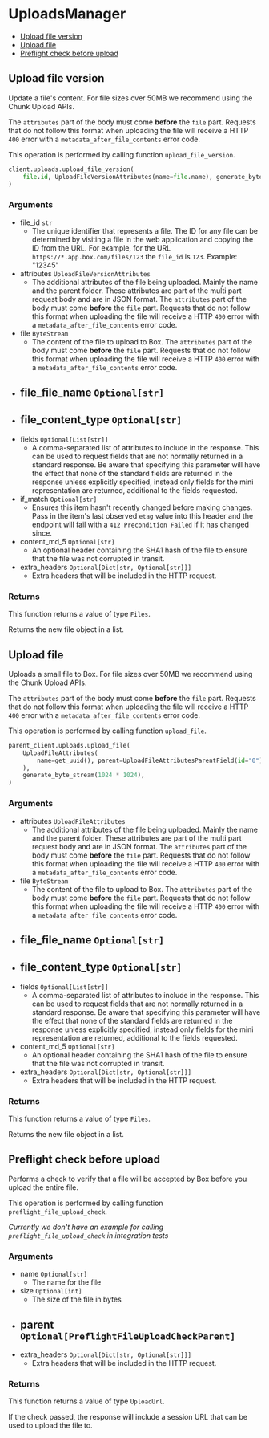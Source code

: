 # UploadsManager

- [Upload file version](#upload-file-version)
- [Upload file](#upload-file)
- [Preflight check before upload](#preflight-check-before-upload)

## Upload file version

Update a file's content. For file sizes over 50MB we recommend
using the Chunk Upload APIs.

The `attributes` part of the body must come **before** the
`file` part. Requests that do not follow this format when
uploading the file will receive a HTTP `400` error with a
`metadata_after_file_contents` error code.

This operation is performed by calling function `upload_file_version`.

```python
client.uploads.upload_file_version(
    file.id, UploadFileVersionAttributes(name=file.name), generate_byte_stream(20)
)
```

### Arguments

- file_id `str`
  - The unique identifier that represents a file. The ID for any file can be determined by visiting a file in the web application and copying the ID from the URL. For example, for the URL `https://*.app.box.com/files/123` the `file_id` is `123`. Example: "12345"
- attributes `UploadFileVersionAttributes`
  - The additional attributes of the file being uploaded. Mainly the name and the parent folder. These attributes are part of the multi part request body and are in JSON format. <Message warning> The `attributes` part of the body must come **before** the `file` part. Requests that do not follow this format when uploading the file will receive a HTTP `400` error with a `metadata_after_file_contents` error code. </Message>
- file `ByteStream`
  - The content of the file to upload to Box. <Message warning> The `attributes` part of the body must come **before** the `file` part. Requests that do not follow this format when uploading the file will receive a HTTP `400` error with a `metadata_after_file_contents` error code. </Message>
- file_file_name `Optional[str]`
  -
- file_content_type `Optional[str]`
  -
- fields `Optional[List[str]]`
  - A comma-separated list of attributes to include in the response. This can be used to request fields that are not normally returned in a standard response. Be aware that specifying this parameter will have the effect that none of the standard fields are returned in the response unless explicitly specified, instead only fields for the mini representation are returned, additional to the fields requested.
- if_match `Optional[str]`
  - Ensures this item hasn't recently changed before making changes. Pass in the item's last observed `etag` value into this header and the endpoint will fail with a `412 Precondition Failed` if it has changed since.
- content_md_5 `Optional[str]`
  - An optional header containing the SHA1 hash of the file to ensure that the file was not corrupted in transit.
- extra_headers `Optional[Dict[str, Optional[str]]]`
  - Extra headers that will be included in the HTTP request.

### Returns

This function returns a value of type `Files`.

Returns the new file object in a list.

## Upload file

Uploads a small file to Box. For file sizes over 50MB we recommend
using the Chunk Upload APIs.

The `attributes` part of the body must come **before** the
`file` part. Requests that do not follow this format when
uploading the file will receive a HTTP `400` error with a
`metadata_after_file_contents` error code.

This operation is performed by calling function `upload_file`.

```python
parent_client.uploads.upload_file(
    UploadFileAttributes(
        name=get_uuid(), parent=UploadFileAttributesParentField(id="0")
    ),
    generate_byte_stream(1024 * 1024),
)
```

### Arguments

- attributes `UploadFileAttributes`
  - The additional attributes of the file being uploaded. Mainly the name and the parent folder. These attributes are part of the multi part request body and are in JSON format. <Message warning> The `attributes` part of the body must come **before** the `file` part. Requests that do not follow this format when uploading the file will receive a HTTP `400` error with a `metadata_after_file_contents` error code. </Message>
- file `ByteStream`
  - The content of the file to upload to Box. <Message warning> The `attributes` part of the body must come **before** the `file` part. Requests that do not follow this format when uploading the file will receive a HTTP `400` error with a `metadata_after_file_contents` error code. </Message>
- file_file_name `Optional[str]`
  -
- file_content_type `Optional[str]`
  -
- fields `Optional[List[str]]`
  - A comma-separated list of attributes to include in the response. This can be used to request fields that are not normally returned in a standard response. Be aware that specifying this parameter will have the effect that none of the standard fields are returned in the response unless explicitly specified, instead only fields for the mini representation are returned, additional to the fields requested.
- content_md_5 `Optional[str]`
  - An optional header containing the SHA1 hash of the file to ensure that the file was not corrupted in transit.
- extra_headers `Optional[Dict[str, Optional[str]]]`
  - Extra headers that will be included in the HTTP request.

### Returns

This function returns a value of type `Files`.

Returns the new file object in a list.

## Preflight check before upload

Performs a check to verify that a file will be accepted by Box
before you upload the entire file.

This operation is performed by calling function `preflight_file_upload_check`.

_Currently we don't have an example for calling `preflight_file_upload_check` in integration tests_

### Arguments

- name `Optional[str]`
  - The name for the file
- size `Optional[int]`
  - The size of the file in bytes
- parent `Optional[PreflightFileUploadCheckParent]`
  -
- extra_headers `Optional[Dict[str, Optional[str]]]`
  - Extra headers that will be included in the HTTP request.

### Returns

This function returns a value of type `UploadUrl`.

If the check passed, the response will include a session URL that
can be used to upload the file to.
